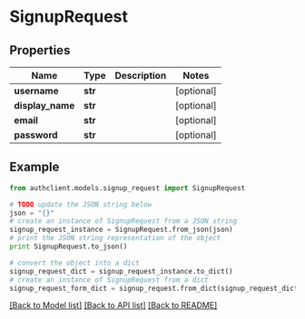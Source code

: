 # SignupRequest


## Properties
Name | Type | Description | Notes
------------ | ------------- | ------------- | -------------
**username** | **str** |  | [optional] 
**display_name** | **str** |  | [optional] 
**email** | **str** |  | [optional] 
**password** | **str** |  | [optional] 

## Example

```python
from authclient.models.signup_request import SignupRequest

# TODO update the JSON string below
json = "{}"
# create an instance of SignupRequest from a JSON string
signup_request_instance = SignupRequest.from_json(json)
# print the JSON string representation of the object
print SignupRequest.to_json()

# convert the object into a dict
signup_request_dict = signup_request_instance.to_dict()
# create an instance of SignupRequest from a dict
signup_request_form_dict = signup_request.from_dict(signup_request_dict)
```
[[Back to Model list]](../README.md#documentation-for-models) [[Back to API list]](../README.md#documentation-for-api-endpoints) [[Back to README]](../README.md)


